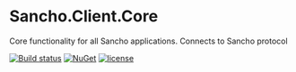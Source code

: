 # Sancho.Client.Core
Core functionality for all Sancho applications. Connects to Sancho protocol

[![Build status](https://ci.appveyor.com/api/projects/status/9lu198i6lcvim3vu/branch/master?svg=true)](https://ci.appveyor.com/project/tpetrina/sancho-client-core/branch/master)
[![NuGet](https://img.shields.io/nuget/v/Nuget.Core.svg)](https://www.nuget.org/packages/Sancho.Client.Core/)
[![license](https://img.shields.io/github/license/mashape/apistatus.svg?maxAge=2592000)]()
